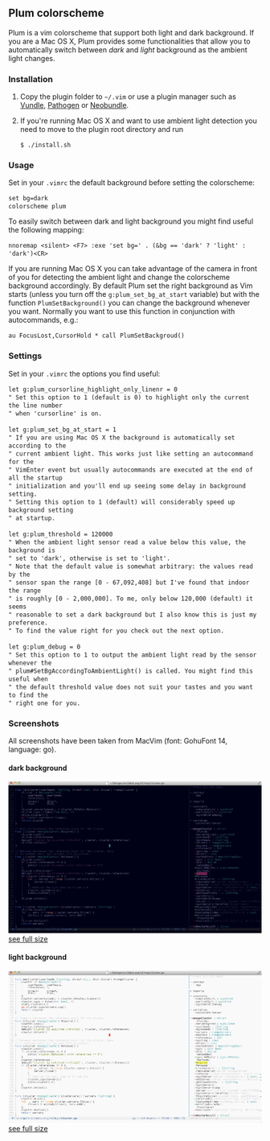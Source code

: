## Plum colorscheme

Plum is a vim colorscheme that support both light and dark background.
If you are a Mac OS X, Plum provides some functionalities that
allow you to automatically switch between *dark* and *light* background
as the ambient light changes.


### Installation

1. Copy the plugin folder to `~/.vim` or use a plugin manager such as
[Vundle](https://github.com/gmarik/vundle), [Pathogen](https://github.com/tpope/vim-pathogen)
or [Neobundle](https://github.com/Shougo/neobundle.vim).

2. If you're running Mac OS X and want to use ambient light detection you need to move to the
plugin root directory and run
    ```
    $ ./install.sh
    ```

### Usage

Set in your `.vimrc` the default background before setting the colorscheme:
```vim
set bg=dark
colorscheme plum
```

To easily switch between dark and light background you might find useful the following mapping:
```vim
nnoremap <silent> <F7> :exe 'set bg=' . (&bg == 'dark' ? 'light' : 'dark')<CR>
```

If you are running Mac OS X you can take advantage of the camera in front of you for detecting
the ambient light and change the colorscheme background accordingly.
By default Plum set the right background as Vim starts (unless you turn off the `g:plum_set_bg_at_start` 
variable) but with the function `PlumSetBackground()` you can change the background whenever you
want. Normally you want to use this function in conjunction with autocommands, e.g.:
```vim
au FocusLost,CursorHold * call PlumSetBackgroud()
```


### Settings

Set in your `.vimrc` the options you find useful:

```vim
let g:plum_cursorline_highlight_only_linenr = 0
" Set this option to 1 (default is 0) to highlight only the current the line number
" when 'cursorline' is on.

let g:plum_set_bg_at_start = 1
" If you are using Mac OS X the background is automatically set according to the 
" current ambient light. This works just like setting an autocommand for the 
" VimEnter event but usually autocommands are executed at the end of all the startup 
" initialization and you'll end up seeing some delay in background setting. 
" Setting this option to 1 (default) will considerably speed up background setting 
" at startup.

let g:plum_threshold = 120000
" When the ambient light sensor read a value below this value, the background is
" set to 'dark', otherwise is set to 'light'.
" Note that the default value is somewhat arbitrary: the values read by the
" sensor span the range [0 - 67,092,408] but I've found that indoor the range
" is roughly [0 - 2,000,000]. To me, only below 120,000 (default) it seems
" reasonable to set a dark background but I also know this is just my preference.
" To find the value right for you check out the next option.

let g:plum_debug = 0
" Set this option to 1 to output the ambient light read by the sensor whenever the
" plum#SetBgAccordingToAmbientLight() is called. You might find this useful when
" the default threshold value does not suit your tastes and you want to find the
" right one for you.
```


### Screenshots

All screenshots have been taken from MacVim (font: GohuFont 14, language: go).

#### dark background
![Screenshot](extra/dark.jpg "The plum colorscheme with dark background (language: go)")
[see full size](https://raw.github.com/gcmt/plum.vim/master/extra/dark.jpg)

#### light background
![Screenshot](extra/light.jpg "The plum colorscheme with light background (language: go)")
[see full size](https://raw.github.com/gcmt/plum.vim/master/extra/light.jpg)
